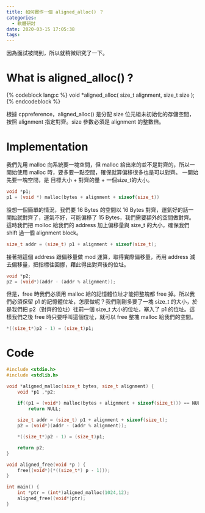 ```yaml
---
title: 如何實作一個 aligned_alloc() ？
categories:
  - 軟體研討
date: 2020-03-15 17:05:38
tags:
---
```

因為面試被問到，所以就稍微研究了一下。

<!-- more -->

# What is aligned_alloc() ?

{% codeblock lang:c %}
void *aligned_alloc( size_t alignment, size_t size );
{% endcodeblock %}

根據 cppreference，aligned_alloc() 是分配 size 位元組未初始化的存儲空間，按照 alignment 指定對齊。size 參數必須是 alignment 的整數倍。 


# Implementation

我們先用 malloc 向系統要一塊空間，但 malloc 給出來的並不是對齊的，所以一開始使用 malloc 時，要多要一點空間，確保就算偏移很多也是可以對齊。
一開始先要一塊空間，是 目標大小 + 對齊的量 + 一個size_t的大小。
```c
void *p1;
p1 = (void *) malloc(bytes + alignment + sizeof(size_t))
```

設想一個簡單的情況，我們要 16 Bytes 的空間以 16 Bytes 對齊，運氣好的話一開始就對齊了，運氣不好，可能偏移了 15 Bytes，我們需要額外的空間做對齊。
這時我們把 molloc 給我們的 address 加上偏移量與 size_t 的大小，確保我們 shift 過一個 alignment block。
```c
size_t addr = (size_t) p1 + alignment + sizeof(size_t);
```

接著把這個 address 跟偏移量做 mod 運算，取得實際偏移量，再用 address 減去偏移量，把指標往回挪，藉此得出對齊後的位址。

```c
void *p2;
p2 = (void*)(addr - (addr % alignment));
```

但是，free 時我們必須用 malloc 給的記憶體位址才能把整塊都 free 掉。所以我們必須保留 p1 的記憶體位址，怎麼做呢？我們剛剛多要了一塊 size_t 的大小，於是我們把 p2（對齊的位址）往前一個 size_t 大小的位址，塞入了 p1 的位址。這樣我們之後 free 時只要呼叫這個位址，就可以 free 整塊 malloc 給我們的空間。

```c
*((size_t*)p2 - 1) = (size_t)p1;
```

# Code

```c
#include <stdio.h>
#include <stdlib.h>

void *aligned_malloc(size_t bytes, size_t alignment) {
    void *p1 ,*p2;

    if((p1 = (void*) malloc(bytes + alignment + sizeof(size_t))) == NULL)
        return NULL;
        
    size_t addr = (size_t) p1 + alignment + sizeof(size_t);
    p2 = (void*)(addr - (addr % alignment));

    *((size_t*)p2 - 1) = (size_t)p1;

    return p2;
}

void aligned_free(void *p ) {
    free((void*)(*((size_t*) p - 1)));
}

int main() {
    int *ptr = (int*)aligned_malloc(1024,12);
    aligned_free((void*)ptr);
}
```


